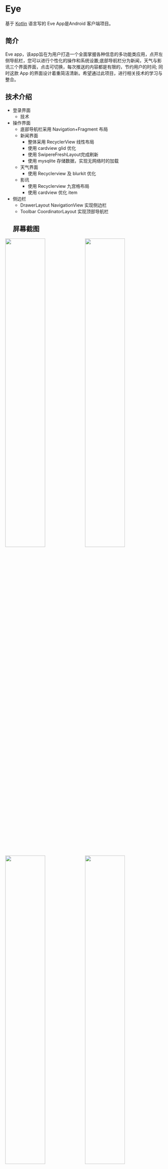 # Eye
基于 [Kotlin](https://kotlinlang.org) 语言写的 Eve App是Android 客户端项目。

## 简介
Eve app，该app旨在为用户打造一个全面掌握各种信息的多功能类应用，点开左侧导航栏，您可以进行个性化的操作和系统设置;底部导航栏分为新闻，天气与影讯三个界面界面，点击可切换，每次推送的内容都是有限的，节约用户的时间; 同时这款 App 的界面设计着重简洁清新。希望通过此项目，进行相关技术的学习与整合。

## 技术介绍
- 登录界面
  - 技术
- 操作界面
  - 底部导航栏采用 Navigation+Fragment 布局
  - 新闻界面
    - 整体采用 RecyclerView 线性布局
    - 使用 cardview glid 优化
    - 使用 SwipereFreshLayout完成刷新
    - 使用 mysqlite 存储数据，实现无网络时的加载
  - 天气界面
    - 使用 Recyclerview 及 blurkit 优化
  - 影讯
    - 使用 Recyclerview 九宫格布局
    - 使用 cardview 优化 item
- 侧边栏
  - DrawerLayout NavigationView 实现侧边栏
  - Toolbar  CoordinatorLayout 实现顶部导航栏 
  ## 屏幕截图
<img src="我是图片/1.png" width="50%"/><img src="我是图片/2.png" width="50%"/>
<img src="我是图片/3.png" width="50%"/><img src="我是图片/4.png" width="50%"/>
<img src="我是图片/5.png" width="50%"/><img src="我是图片/6.png" width="50%"/>
<img src="我是图片/7.png" width="50%"/><img src="我是图片/8.png" width="50%"/>
<img src="我是图片/9.png" width="50%"/>
<br></br>



## 下载体验
- 扫描二维码安装：<br></br>
   <a href="https://www.pgyer.com/eyepetizer"><img src="eyepetizer.png"/></a>

- [点击下载 EveTg.apk]()

## 主要功能
- 观看优质新闻。
- 实时浏览全国各地天气。
- 浏览最新电影影讯。
- 分享精彩短视频与新鲜资讯等。

## 使用工具
- [json-to-kotlin](https://www.demojameson.com/2017/05/29/convert-json-to-kotlin-data-class/) json转换

## api
- [聚合](https://www.juhe.cn/) 新闻
- [极速](https://www.jisuapi.com/) 天气
- [豆瓣](https://www.jianshu.com/p/a7e51129b042) 影讯

## 第三方库
- [Retrofit](https://github.com/square/retrofit) 网络请求框架封装
- [Glide](https://github.com/bumptech/glide) 图片加载
- [Gson](https://github.com/google/gson) Gson 解析
- [SwipereFreshLayout](https://github.com/hanks-zyh/SwipeRefreshLayout) 下拉刷新
- [bottom-navigation-bar](https://github.com/RoyWallace/BottomNavigationBar) 底部导航栏
- [blurkit](https://github.com/CameraKit/blurkit-android) 模糊
- [circleimageview](https://github.com/hdodenhof/CircleImageView) 图像
- [constraintlayout](https://github.com/android/views-widgets-samples/tree/master/ConstraintLayoutExamples) 约束
- [cardview](https://github.com/chiemy/CardView) 卡片
